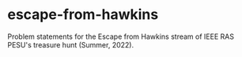 # escape-from-hawkins
Problem statements for the Escape from Hawkins stream of IEEE RAS PESU's treasure hunt (Summer, 2022).
